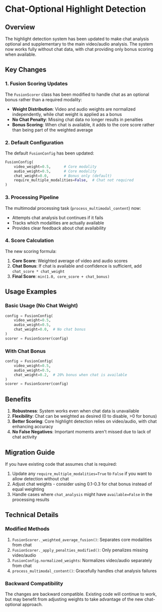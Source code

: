 # Chat-Optional Highlight Detection

## Overview

The highlight detection system has been updated to make chat analysis optional and supplementary to the main video/audio analysis. The system now works fully without chat data, with chat providing only bonus scoring when available.

## Key Changes

### 1. Fusion Scoring Updates

The `FusionScorer` class has been modified to handle chat as an optional bonus rather than a required modality:

- **Weight Distribution**: Video and audio weights are normalized independently, while chat weight is applied as a bonus
- **No Chat Penalty**: Missing chat data no longer results in penalties
- **Bonus Scoring**: When chat is available, it adds to the core score rather than being part of the weighted average

### 2. Default Configuration

The default `FusionConfig` has been updated:

```python
FusionConfig(
    video_weight=0.5,      # Core modality
    audio_weight=0.5,      # Core modality  
    chat_weight=0.0,       # Bonus only (default)
    require_multiple_modalities=False,  # Chat not required
)
```

### 3. Processing Pipeline

The multimodal processing task (`process_multimodal_content`) now:

- Attempts chat analysis but continues if it fails
- Tracks which modalities are actually available
- Provides clear feedback about chat availability

### 4. Score Calculation

The new scoring formula:

1. **Core Score**: Weighted average of video and audio scores
2. **Chat Bonus**: If chat is available and confidence is sufficient, add `chat_score * chat_weight`
3. **Final Score**: `min(1.0, core_score + chat_bonus)`

## Usage Examples

### Basic Usage (No Chat Weight)

```python
config = FusionConfig(
    video_weight=0.5,
    audio_weight=0.5,
    chat_weight=0.0,  # No chat bonus
)
scorer = FusionScorer(config)
```

### With Chat Bonus

```python
config = FusionConfig(
    video_weight=0.5,
    audio_weight=0.5,
    chat_weight=0.2,  # 20% bonus when chat is available
)
scorer = FusionScorer(config)
```

## Benefits

1. **Robustness**: System works even when chat data is unavailable
2. **Flexibility**: Chat can be weighted as desired (0 to disable, >0 for bonus)
3. **Better Scoring**: Core highlight detection relies on video/audio, with chat enhancing accuracy
4. **No False Negatives**: Important moments aren't missed due to lack of chat activity

## Migration Guide

If you have existing code that assumes chat is required:

1. Update any `require_multiple_modalities=True` to `False` if you want to allow detection without chat
2. Adjust chat weights - consider using 0.1-0.3 for chat bonus instead of equal weighting
3. Handle cases where `chat_analysis` might have `available=False` in the processing results

## Technical Details

### Modified Methods

1. `FusionScorer._weighted_average_fusion()`: Separates core modalities from chat
2. `FusionScorer._apply_penalties_modified()`: Only penalizes missing video/audio
3. `FusionConfig.normalized_weights`: Normalizes video/audio separately from chat
4. `process_multimodal_content()`: Gracefully handles chat analysis failures

### Backward Compatibility

The changes are backward compatible. Existing code will continue to work, but may benefit from adjusting weights to take advantage of the new chat-optional approach.